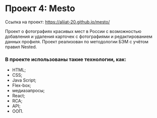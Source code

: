# Проект 4: Mesto

Ссылка на проект: https://aliiat-20.github.io/mesto/

Проект о фотографиях красивых мест в России с возможностью добавления и удаления карточек с фотографиями и редактированием данных профиля.
Проект реализован по методологии БЭМ с учётом правил Nested.

### В проекте использованы такие технологии, как:

- HTML;
- CSS;
- Java Script;
- Flex-box;
- медиазапросы;
- React;
- RCA;
- API;
- ООП.
